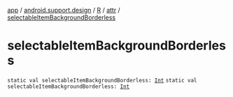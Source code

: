 [app](../../../index.md) / [android.support.design](../../index.md) / [R](../index.md) / [attr](index.md) / [selectableItemBackgroundBorderless](.)

# selectableItemBackgroundBorderless

`static val selectableItemBackgroundBorderless: `[`Int`](https://kotlinlang.org/api/latest/jvm/stdlib/kotlin/-int/index.html)
`static val selectableItemBackgroundBorderless: `[`Int`](https://kotlinlang.org/api/latest/jvm/stdlib/kotlin/-int/index.html)